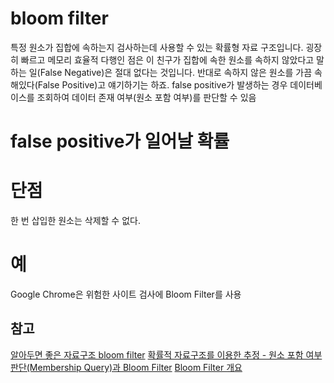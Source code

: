 # bloom filter
특정 원소가 집합에 속하는지 검사하는데 사용할 수 있는 확률형 자료 구조입니다.
굉장히 빠르고 메모리 효율적
다행인 점은 이 친구가 집합에 속한 원소를 속하지 않았다고 말하는 일(False Negative)은
절대 없다는 것입니다. 반대로 속하지 않은 원소를 가끔 속해있다(False Positive)고 얘기하기는 하죠.
false positive가 발생하는 경우 데이터베이스를 조회하여 데이터 존재 여부(원소 포함 여부)를 판단할 수 있음

# false positive가 일어날 확률

# 단점
한 번 삽입한 원소는 삭제할 수 없다.

# 예
Google Chrome은 위험한 사이트 검사에 Bloom Filter를 사용

## 참고
[알아두면 좋은 자료구조 bloom filter](https://steemit.com/kr-dev/@heejin/bloom-filter)
[확률적 자료구조를 이용한 추정 - 원소 포함 여부 판단(Membership Query)과 Bloom Filter](http://d2.naver.com/helloworld/749531)
[Bloom Filter 개요](http://www.mimul.com/pebble/default/2012/03/30/1333089490367.html)
